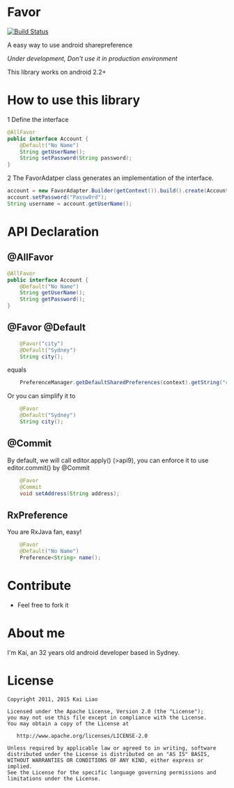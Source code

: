 Favor
=======
[![Build Status](https://travis-ci.org/soarcn/Favor.svg)](https://travis-ci.org/soarcn/Favor)

A easy way to use android sharepreference

*Under development, Don't use it in production environment*

This library works on android 2.2+

How to use this library
======

1 Define the interface

```java 
@AllFavor
public interface Account {
    @Default("No Name")
    String getUserName();
    String setPassword(String password);
}
```

2 The FavorAdatper class generates an implementation of the interface.

```java 
account = new FavorAdapter.Builder(getContext()).build().create(Account.class);
account.setPassword("Passw0rd");
String username = account.getUserName();
```

API Declaration
======

@AllFavor
-----

```java
@AllFavor
public interface Account {
    @Default("No Name")
    String getUserName();
    String getPassword();
}
```

@Favor @Default
-----

```java
    @Favor("city")
    @Default("Sydney")
    String city();
```

equals

```java
    PreferenceManager.getDefaultSharedPreferences(context).getString("city","Sydney");
```

Or you can simplify it to

```java
    @Favor
    @Default("Sydney")
    String city();
```

@Commit
------

By default, we will call editor.apply() (>api9), you can enforce it to use editor.commit() by @Commit

```java
    @Favor
    @Commit
    void setAddress(String address);
```
    
RxPreference
------
    
You are RxJava fan, easy!

```java
    @Favor
    @Default("No Name")
    Preference<String> name();
```    


Contribute
=======

- Feel free to fork it

About me
=======

I'm Kai, an 32 years old android developer based in Sydney.


License
=======

    Copyright 2011, 2015 Kai Liao

    Licensed under the Apache License, Version 2.0 (the "License");
    you may not use this file except in compliance with the License.
    You may obtain a copy of the License at

       http://www.apache.org/licenses/LICENSE-2.0

    Unless required by applicable law or agreed to in writing, software
    distributed under the License is distributed on an "AS IS" BASIS,
    WITHOUT WARRANTIES OR CONDITIONS OF ANY KIND, either express or implied.
    See the License for the specific language governing permissions and
    limitations under the License.
